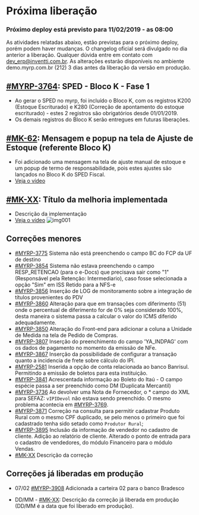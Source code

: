 # Próxima liberação

### Próximo deploy está previsto para 11/02/2019 - as 08:00
As atividades relatadas abaixo, estão previstas para o próximo deploy, porém podem haver mudanças. O changelog oficial será divulgado no dia anterior a liberação. Qualquer dúvida entre em contato com dev_erp@inventti.com.br.
As alterações estarão disponíveis no ambiente demo.myrp.com.br (212) 3 dias antes da liberação da versão em produção.

## [#MYRP-3764](https://devmyrp.atlassian.net/browse/MK-71): SPED - Bloco K - Fase 1
* Ao gerar o SPED no myrp, foi incluído o Bloco K, com os registros K200 (Estoque Escriturado) e K280 (Correção de apontamento do estoque escriturado) - estes 2 registros são obrigatórios desde 01/01/2019.
* Os demais registros do Bloco K serão entregues em futuras liberações.

## [#MK-62](https://devmyrp.atlassian.net/browse/MK-62): Mensagem e popup na tela de Ajuste de Estoque (referente Bloco K)
* Foi adicionado uma mensagem na tela de ajuste manual de estoque e um popup de termo de responsabilidade, pois estes ajustes são lançados no Bloco K do SPED Fiscal.
* [Veja o vídeo](http://recordit.co/eYWN36CIeh)

## [#MK-XX](https://devmyrp.atlassian.net/browse/MK-XX): Título da melhoria implementada
* Descrição da implementação
* [Veja o vídeo](http://recordit.co/2MyFCjFpdq)
![img001](https://i.imgur.com/XXXX.png)

## Correções menores
* [#MYRP-3775](https://devmyrp.atlassian.net/browse/MYRP-3775) Sistema não está preenchendo o campo BC do FCP da UF de destino
* [#MYRP-3854](https://devmyrp.atlassian.net/browse/MYRP-3854) Sistema não estava preenchendo o campo RESP_RETENCAO (para o e-Docs) que precisava sair como "1" (Responsável pela Retenção: Intermediario), caso fosse selecionada a opção "Sim" em ISS Retido para a NFS-e
* [#MYRP-3856](https://devmyrp.atlassian.net/browse/MYRP-3856) Inserção de LOG de monitoramento sobre a integração de títulos provenientes do PDV
* [#MYRP-3860](https://devmyrp.atlassian.net/browse/MYRP-3860) Alteração para que em transações com diferimento (51) onde o percentual de diferimento for de 0% seja considerado 100%, desta maneira o sistema passa a calcular o valor do ICMS diferido adequadamente.
* [#MYRP-3850](https://devmyrp.atlassian.net/browse/MYRP-3850) Alteração do Front-end para adicionar a coluna a Unidade de Medida na tela de Pedido de Compras.
* [#MYRP-3807](https://devmyrp.atlassian.net/browse/MYRP-3807) Inserção do preenchimento do campo 'YA_INDPAG' com os dados de pagamento no momento da emissão de NFe.
* [#MYRP-3867](https://devmyrp.atlassian.net/browse/MYRP-3867) Inserção da possibilidade de configurar a transação quanto a incidencia de frete sobre cálculo do IPI.
* [#MYRP-2581](https://devmyrp.atlassian.net/browse/MYRP-2581) Inserida a opção de conta relacionada ao banco Banrisul. Permitindo a emissão de boletos para esta instituição.
* [#MYRP-3841](https://devmyrp.atlassian.net/browse/MYRP-3841) Acrescentada informação ao Boleto do Itaú - O campo espécie passa a ser preenchido como DM (Duplicata Mercantil)
* [#MYRP-3736](https://devmyrp.atlassian.net/browse/MYRP-3736) Ao devolver uma Nota de Fornecedor, o * campo do XML para SEFAZ: `vIPIDevol` não estava sendo preenchido. O mesmo problema acontecia em [#MYRP-3769](https://devmyrp.atlassian.net/browse/MYRP-3769).
* [#MYRP-3871](https://devmyrp.atlassian.net/browse/MYRP-3871) Correção na consulta para permitir cadastrar Produto Rural com o mesmo CPF duplicado, se pelo menos o primeiro que foi cadastrado tenha sido setado como `Produtor Rural`;
* [#MYRP-3895](https://devmyrp.atlassian.net/browse/MYRP-3895) Inclusão da informação de vendedor no cadastro de cliente. Adição ao relatório de cliente. Alterado o ponto de entrada para o cadastro de vendedores, do módulo Financeiro para o módulo Vendas.
* [#MK-XX](https://devmyrp.atlassian.net/browse/MK-XX) Descrição da correção

## Correções já liberadas em produção
* 07/02 [#MYRP-3908](https://devmyrp.atlassian.net/browse/MYRP-3908) Adicionada a carteira 02 para o banco Bradesco

* DD/MM - [#MK-XX](https://devmyrp.atlassian.net/browse/MK-XX): Descrição da correção já liberada em produção (DD/MM é a data que foi liberado em produção).
